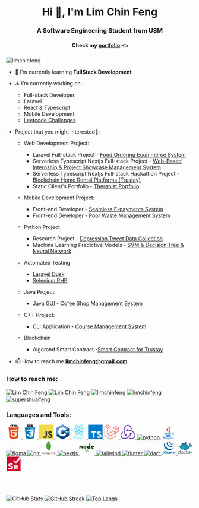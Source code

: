 <h1 align="center">Hi 👋, I'm Lim Chin Feng</h1>
<h3 align="center">A Software Engineering Student from USM</h3>
<h4 align="center">Check my <a href="https://limchinfeng.com" target="_blank">portfolio</a> 👈</h4>

<p align="left"> <img src="https://komarev.com/ghpvc/?username=limchinfeng&label=Profile%20views&color=0e75b6&style=flat" alt="limchinfeng" /> </p>

- 🌱 I’m currently learning **FullStack Development**
  
- ⚓ I’m currently working on  :
  - Full-stack Developer 
  - Laravel
  - React & Typescript
  - Mobile Development
  - [Leetcode Challenges](https://github.com/limchinfeng/leetcode)

- Project that you might interested👀:
  - Web Development Project:
    - Laravel Full-stack Project - [Food Ordering Ecommerce System](https://github.com/limchinfeng/laravel-food-ordering-ecommerce)  
    - Serverless Typescript Nextjs Full-stack Project - [Web-Based Internship & Project Showcase Management System](https://github.com/limchinfeng/cat304-group38) 
    - Serverless Typescript Nextjs Full-stack Hackathon Project - [Blockchain Home Rental Platforms (Trustay)  ](https://github.com/limchinfeng/algohub-fronted)
    - Static Client's Portfolio - [Therapist Portfolio](https://github.com/limchinfeng/limkimseah)

  - Mobile Development Project:
    - Front-end Developer - [Seamless E-payments System](https://github.com/pmgwee/payhack_12)
    - Front-end Developer - [Poor Waste Management System](https://github.com/pmgwee/Vhack_V007)
   
  - Python Project
    - Research Project - [Depression Tweet Data Collection](https://github.com/limchinfeng/Special-Project-Depression)
    - Machine Learning Predictive Models - [SVM & Decision Tree & Neural Network](https://github.com/limchinfeng/CPC251)

  - Automated Testing
    - [Laravel Dusk](https://github.com/limchinfeng/laravel-dusk-demo)
    - [Selenium PHP](https://github.com/limchinfeng/Selenium-PHP-Testing)   
    
  - Java Project:
    - Java GUI - [Cofee Shop Management System](https://github.com/limchinfeng/CAT201-Project-CoffeeShopManagementSystem)

  - C++ Project:
    - CLI Application - [Course Management System](https://github.com/limchinfeng/CPT113-Assignment2)

  - Blockchain 
    - Algorand Smart Contract  -[Smart Contract for Trustay ](https://github.com/angelineqee/Trustay_smartcontract)

- 📫 How to reach me **limchinfeng@gmail.com**

<h3 align="left">How to reach me:</h3>
<p align="left">
<a href="https://www.linkedin.com/in/lim-chin-feng/" target="_blank"><img align="center" src="https://raw.githubusercontent.com/rahuldkjain/github-profile-readme-generator/master/src/images/icons/Social/linked-in-alt.svg" alt="Lim Chin Feng" height="30" width="40" /></a>
<a href="https://www.facebook.com/lim.chinfeng.3/" target="_blank"><img align="center" src="https://raw.githubusercontent.com/rahuldkjain/github-profile-readme-generator/master/src/images/icons/Social/facebook.svg" alt="Lim Chin Feng" height="30" width="40" /></a>
<a href="https://www.instagram.com/limchinfeng/" target="_blank"><img align="center" src="https://raw.githubusercontent.com/rahuldkjain/github-profile-readme-generator/master/src/images/icons/Social/instagram.svg" alt="limchinfeng" height="30" width="40" /></a>
<a href="https://leetcode.com/limchinfeng/" target="_blank"><img align="center" src="https://raw.githubusercontent.com/rahuldkjain/github-profile-readme-generator/master/src/images/icons/Social/leet-code.svg" alt="limchinfeng" height="30" width="40" /></a>
<a href="https://discord.gg/supershuaifeng" target="_blank"><img align="center" src="https://raw.githubusercontent.com/rahuldkjain/github-profile-readme-generator/master/src/images/icons/Social/discord.svg" alt="supershuaifeng" height="30" width="40" /></a>
</p>

<h3 align="left">Languages and Tools:</h3>
<p align="left">
  <a href="https://www.w3.org/html/" target="_blank" rel="noreferrer"> <img src="https://raw.githubusercontent.com/devicons/devicon/master/icons/html5/html5-original-wordmark.svg" alt="html5" width="40" height="40"/> </a>
  <a href="https://www.w3schools.com/css/" target="_blank" rel="noreferrer"> <img src="https://raw.githubusercontent.com/devicons/devicon/master/icons/css3/css3-original-wordmark.svg" alt="css3" width="40" height="40"/> </a>
  <a href="https://developer.mozilla.org/en-US/docs/Web/JavaScript" target="_blank" rel="noreferrer"> <img src="https://raw.githubusercontent.com/devicons/devicon/master/icons/javascript/javascript-original.svg" alt="javascript" width="40" height="40"/> </a> 
  <a href="https://www.w3schools.com/cpp/" target="_blank" rel="noreferrer"> <img src="https://raw.githubusercontent.com/devicons/devicon/master/icons/cplusplus/cplusplus-original.svg" alt="cplusplus" width="40" height="40"/> </a>
  <a href="https://reactjs.org/" target="_blank" rel="noreferrer"> <img src="https://raw.githubusercontent.com/devicons/devicon/master/icons/react/react-original-wordmark.svg" alt="react" width="40" height="40"/> </a> 
  <a href="https://www.typescriptlang.org/" target="_blank" rel="noreferrer"> <img src="https://raw.githubusercontent.com/devicons/devicon/master/icons/typescript/typescript-original.svg" alt="typescript" width="40" height="40"/> </a>
  <a href="https://laravel.com/" target="_blank" rel="noreferrer"> <img src="https://raw.githubusercontent.com/devicons/devicon/master/icons/laravel/laravel-original.svg" alt="laravel" width="40" height="40"/> </a>
  <a href="https://redux.js.org/" target="_blank" rel="noreferrer"> <img src="https://raw.githubusercontent.com/devicons/devicon/master/icons/redux/redux-original.svg" alt="redux" width="40" height="40"/> </a>
  <a href="https://www.python.org/" target="_blank" rel="noreferrer"> <img src="https://www.vectorlogo.zone/logos/python/python-icon.svg" alt="python" width="40" height="40"/> </a>
  <a href="https://www.java.com" target="_blank" rel="noreferrer"> <img src="https://raw.githubusercontent.com/devicons/devicon/master/icons/java/java-original.svg" alt="java" width="40" height="40"/> </a>  
  <a href="https://www.figma.com/" target="_blank" rel="noreferrer"> <img src="https://www.vectorlogo.zone/logos/figma/figma-icon.svg" alt="figma" width="40" height="40"/> </a> 
  <a href="https://git-scm.com/" target="_blank" rel="noreferrer"> <img src="https://www.vectorlogo.zone/logos/git-scm/git-scm-icon.svg" alt="git" width="40" height="40"/> </a>  
  <a href="https://www.mongodb.com/" target="_blank" rel="noreferrer"> <img src="https://raw.githubusercontent.com/devicons/devicon/master/icons/mongodb/mongodb-original-wordmark.svg" alt="mongodb" width="40" height="40"/> </a> 
  <a href="https://nextjs.org/" target="_blank" rel="noreferrer"> <img src="https://cdn.worldvectorlogo.com/logos/nextjs-2.svg" alt="nextjs" width="40" height="40"/> </a> 
  <a href="https://nodejs.org" target="_blank" rel="noreferrer"> <img src="https://raw.githubusercontent.com/devicons/devicon/master/icons/nodejs/nodejs-original-wordmark.svg" alt="nodejs" width="40" height="40"/> </a> 
  <a href="https://tailwindcss.com/" target="_blank" rel="noreferrer"> <img src="https://www.vectorlogo.zone/logos/tailwindcss/tailwindcss-icon.svg" alt="tailwind" width="40" height="40"/> </a>
  <a href="https://flutter.dev" target="_blank" rel="noreferrer"> <img src="https://www.vectorlogo.zone/logos/flutterio/flutterio-icon.svg" alt="flutter" width="40" height="40"/> </a> 
  <a href="https://dart.dev" target="_blank" rel="noreferrer"> <img src="https://www.vectorlogo.zone/logos/dartlang/dartlang-icon.svg" alt="dart" width="40" height="40"/> </a> 
  <a href="https://jquery.com/" target="_blank" rel="noreferrer"> <img src="https://raw.githubusercontent.com/devicons/devicon/master/icons/jquery/jquery-plain-wordmark.svg" alt="jquery" width="40" height="40"/> </a>
  <a href="https://www.docker.com/" target="_blank" rel="noreferrer"> <img src="https://raw.githubusercontent.com/devicons/devicon/master/icons/docker/docker-original-wordmark.svg" alt="docker" width="40" height="40"/> </a>
  <a href="https://www.selenium.dev/" target="_blank" rel="noreferrer"> <img src="https://raw.githubusercontent.com/devicons/devicon/master/icons/selenium/selenium-original.svg" alt="selenium" width="40" height="40"/> </a>
</p>


<br/>
<br/>


![GitHub Stats](https://github-readme-stats.vercel.app/api?username=limchinfeng&show_icons=true&theme=radical)
[![GitHub Streak](http://github-readme-streak-stats.herokuapp.com/?user=limchinfeng&theme=dark&background=000000)](https://git.io/streak-stats)
[![Top Langs](https://github-readme-stats.vercel.app/api/top-langs/?username=limchinfeng&layout=compact&theme=vision-friendly-dark)](https://github.com/anuraghazra/github-readme-stats)
